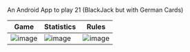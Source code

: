 An Android App to play 21 (BlackJack but with German Cards)

| Game | Statistics | Rules |
|----------|----------|----------|
| ![image](https://github.com/user-attachments/assets/b936174e-d1ee-4b9d-b890-bfc4d2da433c)   | ![image](https://github.com/user-attachments/assets/df56edf4-2a9b-43d0-805f-3c6d1c6153ec)   | ![image](https://github.com/user-attachments/assets/c92de50b-d0f9-4e48-a1b6-21fc5e2496ae)   |


